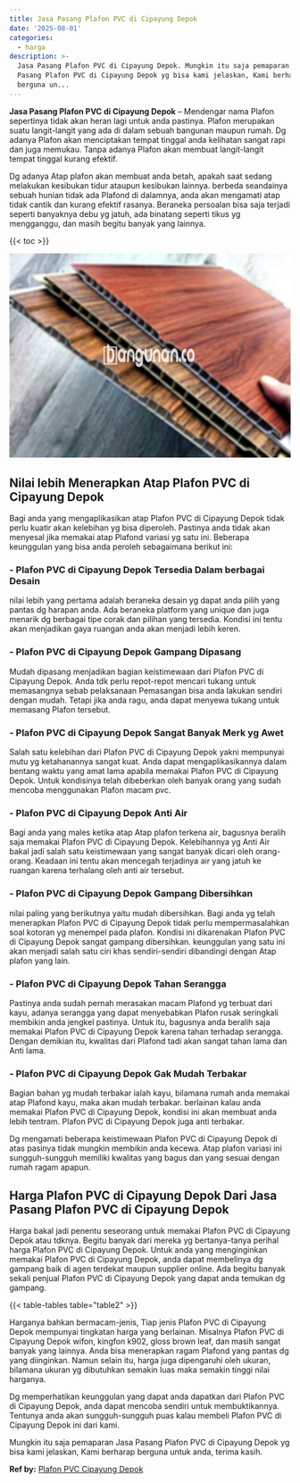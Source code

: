 ```yaml
---
title: Jasa Pasang Plafon PVC di Cipayung Depok
date: '2025-08-01'
categories:
  - harga
description: >-
  Jasa Pasang Plafon PVC di Cipayung Depok. Mungkin itu saja pemaparan Jasa
  Pasang Plafon PVC di Cipayung Depok yg bisa kami jelaskan, Kami berharap
  berguna un...
---
```


**Jasa Pasang Plafon PVC di Cipayung Depok** – Mendengar nama Plafon sepertinya tidak akan heran lagi untuk anda pastinya. Plafon merupakan suatu langit-langit yang ada di dalam sebuah bangunan maupun rumah. Dg adanya Plafon akan menciptakan tempat tinggal anda kelihatan sangat rapi dan juga memukau. Tanpa adanya Plafon akan membuat langit-langit tempat tinggal kurang efektif.

Dg adanya Atap plafon akan membuat anda betah, apakah saat sedang melakukan kesibukan tidur ataupun kesibukan lainnya. berbeda seandainya sebuah hunian tidak ada Plafond di dalamnya, anda akan mengamati atap tidak cantik dan kurang efektif rasanya. Beraneka persoalan bisa saja terjadi seperti banyaknya debu yg jatuh, ada binatang seperti tikus yg mengganggu, dan masih begitu banyak yang lainnya.

{{< toc >}}

![Jasa Pasang Plafon PVC di Cipayung Depok](/images/flafond-pvc-murah16.png)

## Nilai lebih Menerapkan Atap Plafon PVC di Cipayung Depok

Bagi anda yang mengaplikasikan atap Plafon PVC di Cipayung Depok tidak perlu kuatir akan kelebihan yg bisa diperoleh. Pastinya anda tidak akan menyesal jika memakai atap Plafond variasi yg satu ini. Beberapa keunggulan yang bisa anda peroleh sebagaimana berikut ini:

### \- Plafon PVC di Cipayung Depok Tersedia Dalam berbagai Desain

nilai lebih yang pertama adalah beraneka desain yg dapat anda pilih yang pantas dg harapan anda. Ada beraneka platform yang unique dan juga menarik dg berbagai tipe corak dan pilihan yang tersedia. Kondisi ini tentu akan menjadikan gaya ruangan anda akan menjadi lebih keren.

### \- Plafon PVC di Cipayung Depok Gampang Dipasang

Mudah dipasang menjadikan bagian keistimewaan dari Plafon PVC di Cipayung Depok. Anda tdk perlu repot-repot mencari tukang untuk memasangnya sebab pelaksanaan Pemasangan bisa anda lakukan sendiri dengan mudah. Tetapi jika anda ragu, anda dapat menyewa tukang untuk memasang Plafon tersebut.

### \- Plafon PVC di Cipayung Depok Sangat Banyak Merk yg Awet

Salah satu kelebihan dari Plafon PVC di Cipayung Depok yakni mempunyai mutu yg ketahanannya sangat kuat. Anda dapat mengaplikasikannya dalam bentang waktu yang amat lama apabila memakai Plafon PVC di Cipayung Depok. Untuk kondisinya telah dibeberkan oleh banyak orang yang sudah mencoba menggunakan Plafon macam pvc.

### \- Plafon PVC di Cipayung Depok Anti Air

Bagi anda yang males ketika atap Atap plafon terkena air, bagusnya beralih saja memakai Plafon PVC di Cipayung Depok. Kelebihannya yg Anti Air bakal jadi salah satu keistimewaan yang sangat banyak dicari oleh orang-orang. Keadaan ini tentu akan mencegah terjadinya air yang jatuh ke ruangan karena terhalang oleh anti air tersebut.

### \- Plafon PVC di Cipayung Depok Gampang Dibersihkan

nilai paling yang berikutnya yaitu mudah dibersihkan. Bagi anda yg telah menerapkan Plafon PVC di Cipayung Depok tidak perlu mempermasalahkan soal kotoran yg menempel pada plafon. Kondisi ini dikarenakan Plafon PVC di Cipayung Depok sangat gampang dibersihkan. keunggulan yang satu ini akan menjadi salah satu ciri khas sendiri-sendiri dibandingi dengan Atap plafon yang lain.

### \- Plafon PVC di Cipayung Depok Tahan Serangga

Pastinya anda sudah pernah merasakan macam Plafond yg terbuat dari kayu, adanya serangga yang dapat menyebabkan Plafon rusak seringkali membikin anda jengkel pastinya. Untuk itu, bagusnya anda beralih saja memakai Plafon PVC di Cipayung Depok karena tahan terhadap serangga. Dengan demikian itu, kwalitas dari Plafond tadi akan sangat tahan lama dan Anti lama.

### \- Plafon PVC di Cipayung Depok Gak Mudah Terbakar

Bagian bahan yg mudah terbakar ialah kayu, bilamana rumah anda memakai atap Plafond kayu, maka akan mudah terbakar. berlainan kalau anda memakai Plafon PVC di Cipayung Depok, kondisi ini akan membuat anda lebih tentram. Plafon PVC di Cipayung Depok juga anti terbakar.

Dg mengamati beberapa keistimewaan Plafon PVC di Cipayung Depok di atas pasinya tidak mungkin membikin anda kecewa. Atap plafon variasi ini sungguh-sungguh memiliki kwalitas yang bagus dan yang sesuai dengan rumah ragam apapun.

## Harga Plafon PVC di Cipayung Depok Dari Jasa Pasang Plafon PVC di Cipayung Depok

Harga bakal jadi penentu seseorang untuk memakai Plafon PVC di Cipayung Depok atau tdknya. Begitu banyak dari mereka yg bertanya-tanya perihal harga Plafon PVC di Cipayung Depok. Untuk anda yang menginginkan memakai Plafon PVC di Cipayung Depok, anda dapat membelinya dg gampang baik di agen terdekat maupun supplier online. Ada begitu banyak sekali penjual Plafon PVC di Cipayung Depok yang dapat anda temukan dg gampang.

{{< table-tables table="table2" >}}

Harganya bahkan bermacam-jenis, Tiap jenis Plafon PVC di Cipayung Depok mempunyai tingkatan harga yang berlainan. Misalnya Plafon PVC di Cipayung Depok wifon, kingfon k902, gloss brown leaf, dan masih sangat banyak yang lainnya. Anda bisa menerapkan ragam Plafond yang pantas dg yang diinginkan. Namun selain itu, harga juga dipengaruhi oleh ukuran, bilamana ukuran yg dibutuhkan semakin luas maka semakin tinggi nilai harganya.

Dg memperhatikan keunggulan yang dapat anda dapatkan dari Plafon PVC di Cipayung Depok, anda dapat mencoba sendiri untuk membuktikannya. Tentunya anda akan sungguh-sungguh puas kalau membeli Plafon PVC di Cipayung Depok ini dari kami.

Mungkin itu saja pemaparan Jasa Pasang Plafon PVC di Cipayung Depok yg bisa kami jelaskan, Kami berharap berguna untuk anda, terima kasih.

**Ref by:** [Plafon PVC Cipayung Depok](https://id.wikipedia.org/wiki/Plafon)
